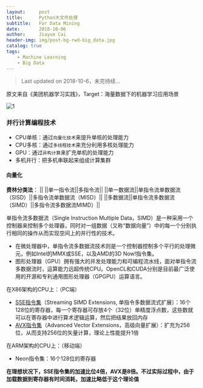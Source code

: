 ```yaml
---
layout:     post
title:      Python大文件处理
subtitle:   For Data Mining
date:       2018-10-06
author:     Jiayue Cai
header-img: img/post-bg-rwd-big_data.jpg
catalog: true
tags:
    - Machine Learning
    - Big Data
---
```



>Last updated on 2018-10-6，未完待续... 

原文来自《美团机器学习实践》，Target：海量数据下的机器学习应用场景

![1](https://upload-images.jianshu.io/upload_images/13187322-425ab78ed0418167.jpg?imageMogr2/auto-orient/strip%7CimageView2/2/w/1000/format/webp)

### 并行计算编程技术

- CPU单核：通过`向量化技术`来提升单核的处理能力
- CPU多核：通过`多线程技术`来充分利用多核处理能力
- GPU：通过`异构计算`来扩充单机的处理能力
- 多机并行：把多机串联起来组成计算集群

#### 向量化

**费林分类法**：
|| ||单一指令流||多指令流||
||单一数据流||单指令流单数据流（SISD）||多指令流单数据流（MISD）||
||多数据流||单指令流多数据流（SIMD）||多指令流多数据流MIMD）||

单指令流多数据流（Single Instruction Multiple Data，SIMD）是一种采用一个控制器来控制多个处理器，同时对一组数据（又称“数据向量”）中的每一个分别执行相同的操作从而实现空间上的并行性的技术。
- 在微处理器中，单指令流多数据流技术则是一个控制器控制多个平行的处理微元，例如Intel的MMX或SSE，以及AMD的3D Now!指令集。
- 图形处理器（GPU）拥有强大的并发处理能力和可编程流水线，面对单指令流多数据流时，运算能力远超传统CPU。OpenCL和CUDA分别是目前最广泛使用的开源和专利通用图形处理器（GPGPU）运算语言。

在X86架构的CPU上：（PC端）
- [SSE指令集](https://zh.wikipedia.org/wiki/SSE)（Streaming SIMD Extensions, 单指令多数据流式扩展）：16个128位的寄存器，每一个寄存器可存放4个（32位）单精度浮点数，这些数就可以在寄存器中进行算术逻辑运算，然后把结果放回内存
- [AVX指令集](https://zh.wikipedia.org/wiki/AVX%E6%8C%87%E4%BB%A4%E9%9B%86)（Advanced Vector Extensions，高级向量扩展）：扩充为256位，从而支持256位的矢量计算，理论上性能提升1倍

在ARM架构的CPU上：（移动端）
- Neon指令集：16个128位的寄存器

**在理想状况下，SSE指令集的加速比位4倍，AVX是8倍。不过实际过程中，由于加载数据到寄存器有时间消耗，加速比略低于这个理论值**









